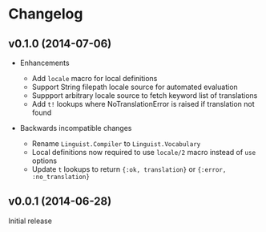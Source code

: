# Changelog

## v0.1.0 (2014-07-06)

* Enhancements
  * Add `locale` macro for local definitions
  * Support String filepath locale source for automated evaluation
  * Suppport arbitrary locale source to fetch keyword list of translations
  * Add `t!` lookups where NoTranslationError is raised if translation not found

* Backwards incompatible changes
  * Rename `Linguist.Compiler` to `Linguist.Vocabulary`
  * Local definitions now required to use `locale/2` macro instead of `use` options
  * Update `t` lookups to return `{:ok, translation}` or `{:error, :no_translation}`


## v0.0.1 (2014-06-28)

Initial release

